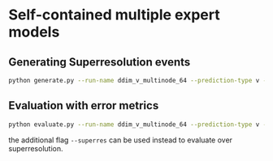 # Self-contained multiple expert models

## Generating Superresolution events

```bash
python generate.py --run-name ddim_v_multinode_64 --prediction-type v --sampler ddim   --base-width 64 --superres
```

## Evaluation with error metrics

```bash
python evaluate.py --run-name ddim_v_multinode_64 --prediction-type v --sampler ddim   --base-width 64  --Reynolds-number 16000 --batch-size 1
```

the additional flag ```--superres``` can be used instead to evaluate over superresolution.